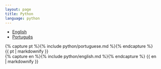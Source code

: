 ```yaml
---
layout: page
title: Python
language: python
---
```


<div class="container main-content">
    <div class="row">
        <div class="span3">
            <ul class="unstyled" id="languages-nav" data-spy="affix">
                <li><a href="#english">English</a></li>
                <li><a href="#portuguese">Português</a></li>
            </ul>
        </div>
        <div class="span9">
            <div class="tab-content">
                <div class="tab-pane" id="portuguese">
                {% capture pt %}{% include python/portuguese.md %}{% endcapture %}
                {{ pt | markdownify }}
                </div>
                <div class="tab-pane" id="english">
                {% capture en %}{% include python/english.md %}{% endcapture %}
                {{ en | markdownify }}
                </div>
            </div>
        </div>
    </div>
</div>

